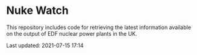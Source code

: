 # Nuke Watch

This repository includes code for retrieving the latest information available on the output of EDF nuclear power plants in the UK.

Last updated: 2021-07-15 17:14